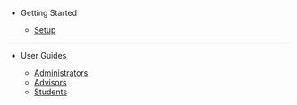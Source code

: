 * Getting Started

    * [Setup](README.md)

<div style="border-bottom: 1px solid #eeeeee"></div>

* User Guides

    * [Administrators](admin-guide.md)
    * [Advisors](advisors-guide.md)
    * [Students](students-guide.md)
